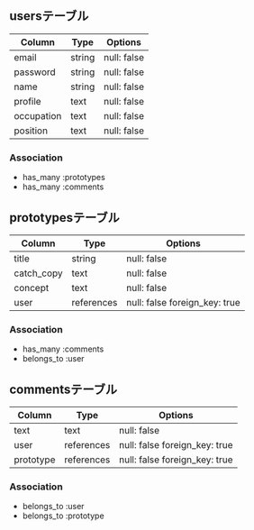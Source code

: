 ## usersテーブル

| Column     | Type   | Options     |
| ---------- | ------ | ----------- |
| email      | string | null: false |
| password   | string | null: false |
| name       | string | null: false |
| profile    | text   | null: false |
| occupation | text   | null: false |
| position   | text   | null: false |

### Association
- has_many :prototypes
- has_many :comments

## prototypesテーブル

| Column     | Type       | Options                       |
| ---------- | ---------- | ----------------------------- |
| title      | string     | null: false                   |
| catch_copy | text       | null: false                   |
| concept    | text       | null: false                   |
| user       | references | null: false foreign_key: true |

### Association
- has_many :comments
- belongs_to :user 

## commentsテーブル

| Column   | Type       | Options                       |
| -------- | ---------- | ----------------------------- |
| text     | text       | null: false                   |
| user     | references | null: false foreign_key: true |
| prototype| references | null: false foreign_key: true |

### Association
- belongs_to :user
- belongs_to :prototype
